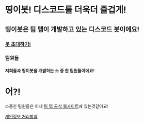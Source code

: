 띵이봇! 디스코드를 더욱더 즐겁게!
=============
띵이봇은 팀 텝이 개발하고 있는 디스코드 봇이에요!
-------------

### [봇 초대하기!](http://invite.thingebot.kro.kr)

### 팀원들
#### 저희들과 띵이봇을 개발하는 **소 중 한** 팀원들이에요!
# 어?!
소중한 팀원들은 이제 [팀 텝 공식 웹사이트](https://teb.kro.kr/members/)에 있는것같아요!

[개인정보 처리방침](https://teamteb.github.io/bot/privacypolicy/)
